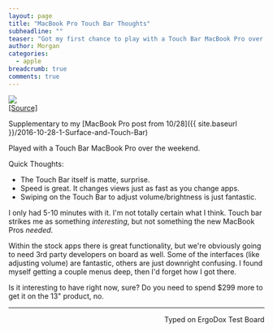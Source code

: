 ```yaml
---
layout: page
title: "MacBook Pro Touch Bar Thoughts"
subheadline: ""
teaser: "Got my first chance to play with a Touch Bar MacBook Pro over the weekend."
author: Morgan
categories:
  - apple
breadcrumb: true
comments: true
---
```

![](https://i.imgur.com/43REIhT.jpg)    
[[Source]](https://www.apple.com/pr/library/2016/10/27Apple-Unveils-Groundbreaking-New-MacBook-Pro.html)

Supplementary to my [MacBook Pro post from 10/28]({{ site.baseurl }}/2016-10-28-1-Surface-and-Touch-Bar)

Played with a Touch Bar MacBook Pro over the weekend.

Quick Thoughts:    

+ The Touch Bar itself is matte, surprise.
+ Speed is great. It changes views just as fast as you change apps.
+ Swiping on the Touch Bar to adjust volume/brightness is just fantastic.

I only had 5-10 minutes with it. I'm not totally certain what I think. Touch bar strikes me as something _interesting_, but not something the new MacBook Pros _needed_.

Within the stock apps there is great functionality, but we're obviously going to need 3rd party developers on board as well. Some of the interfaces (like adjusting volume) are fantastic, others are just downright confusing. I found myself getting a couple menus deep, then I'd forget how I got there.

Is it interesting to have right now, sure? Do you need to spend $299 more to get it on the 13" product, no.

---
<p align="right">Typed on ErgoDox Test Board</p>

